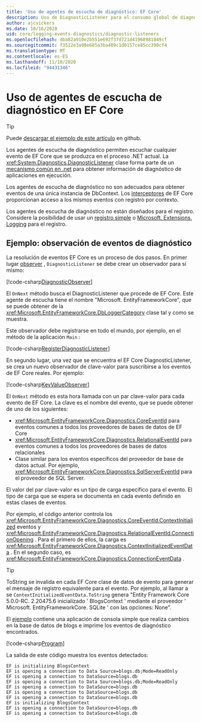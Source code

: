 ```yaml
---
title: 'Uso de agentes de escucha de diagnóstico: EF Core'
description: Uso de DiagnosticListener para el consumo global de diagnósticos de EF Core
author: ajcvickers
ms.date: 10/16/2020
uid: core/logging-events-diagnostics/diagnostic-listeners
ms.openlocfilehash: dba82a910e2b551e692f37d721d41968981849cf
ms.sourcegitcommit: f3512e3a98e685a3ba409c1d0157ce85cc390cf4
ms.translationtype: MT
ms.contentlocale: es-ES
ms.lasthandoff: 11/10/2020
ms.locfileid: "94431346"
---
```

# <a name="using-diagnostic-listeners-in-ef-core"></a>Uso de agentes de escucha de diagnóstico en EF Core

> [!TIP]  
> Puede [descargar el ejemplo de este artículo](https://github.com/dotnet/EntityFramework.Docs/tree/master/samples/core/Miscellaneous/DiagnosticListeners) en github.

Los agentes de escucha de diagnóstico permiten escuchar cualquier evento de EF Core que se produzca en el proceso .NET actual. La <xref:System.Diagnostics.DiagnosticListener> clase forma parte de un [mecanismo común en .net](https://github.com/dotnet/runtime/blob/master/src/libraries/System.Diagnostics.DiagnosticSource/src/DiagnosticSourceUsersGuide.md) para obtener información de diagnóstico de aplicaciones en ejecución.

Los agentes de escucha de diagnóstico no son adecuados para obtener eventos de una única instancia de DbContext. Los [interceptores](xref:core/logging-events-diagnostics/interceptors) de EF Core proporcionan acceso a los mismos eventos con registro por contexto.

Los agentes de escucha de diagnóstico no están diseñados para el registro. Considere la posibilidad de usar un [registro simple](xref:core/logging-events-diagnostics/simple-logging) o [Microsoft. Extensions. Logging](xref:core/logging-events-diagnostics/extensions-logging) para el registro.

## <a name="example-observing-diagnostic-events"></a>Ejemplo: observación de eventos de diagnóstico

La resolución de eventos EF Core es un proceso de dos pasos. En primer lugar [observer](/dotnet/standard/events/observer-design-pattern) , `DiagnosticListener` se debe crear un observador para sí mismo:

<!--
public class DiagnosticObserver : IObserver<DiagnosticListener>
{
    public void OnCompleted() 
        => throw new NotImplementedException();
    
    public void OnError(Exception error) 
        => throw new NotImplementedException();

    public void OnNext(DiagnosticListener value)
    {
        if (value.Name == DbLoggerCategory.Name) // "Microsoft.EntityFrameworkCore"
        {
            value.Subscribe(new KeyValueObserver());
        }
    }
}
-->
[!code-csharp[DiagnosticObserver](../../../samples/core/Miscellaneous/DiagnosticListeners/Program.cs?name=DiagnosticObserver)]

El `OnNext` método busca el DiagnosticListener que procede de EF Core. Este agente de escucha tiene el nombre "Microsoft. EntityFrameworkCore", que se puede obtener de la <xref:Microsoft.EntityFrameworkCore.DbLoggerCategory> clase tal y como se muestra.

Este observador debe registrarse en todo el mundo, por ejemplo, en el método de la aplicación `Main` :

<!--
        DiagnosticListener.AllListeners.Subscribe(new DiagnosticObserver());
-->
[!code-csharp[RegisterDiagnosticListener](../../../samples/core/Miscellaneous/DiagnosticListeners/Program.cs?name=RegisterDiagnosticListener)]

En segundo lugar, una vez que se encuentra el EF Core DiagnosticListener, se crea un nuevo observador de clave-valor para suscribirse a los eventos de EF Core reales. Por ejemplo:

<!--
public class KeyValueObserver : IObserver<KeyValuePair<string, object>>
{
    public void OnCompleted() 
        => throw new NotImplementedException();
    
    public void OnError(Exception error) 
        => throw new NotImplementedException();

    public void OnNext(KeyValuePair<string, object> value)
    {
        if (value.Key == CoreEventId.ContextInitialized.Name)
        {
            var payload = (ContextInitializedEventData)value.Value;
            Console.WriteLine($"EF is initializing {payload.Context.GetType().Name} ");
        }

        if (value.Key == RelationalEventId.ConnectionOpening.Name)
        {
            var payload = (ConnectionEventData)value.Value;
            Console.WriteLine($"EF is opening a connection to {payload.Connection.ConnectionString} ");
        }
    }
}
-->
[!code-csharp[KeyValueObserver](../../../samples/core/Miscellaneous/DiagnosticListeners/Program.cs?name=KeyValueObserver)]

El `OnNext` método es esta hora llamada con un par clave-valor para cada evento de EF Core. La clave es el nombre del evento, que se puede obtener de uno de los siguientes:

* <xref:Microsoft.EntityFrameworkCore.Diagnostics.CoreEventId> para eventos comunes a todos los proveedores de bases de datos de EF Core
* <xref:Microsoft.EntityFrameworkCore.Diagnostics.RelationalEventId> para eventos comunes a todos los proveedores de bases de datos relacionales
* Clase similar para los eventos específicos del proveedor de base de datos actual. Por ejemplo, <xref:Microsoft.EntityFrameworkCore.Diagnostics.SqlServerEventId> para el proveedor de SQL Server.

El valor del par clave-valor es un tipo de carga específico para el evento. El tipo de carga que se espera se documenta en cada evento definido en estas clases de eventos.

Por ejemplo, el código anterior controla los <xref:Microsoft.EntityFrameworkCore.Diagnostics.CoreEventId.ContextInitialized> eventos y <xref:Microsoft.EntityFrameworkCore.Diagnostics.RelationalEventId.ConnectionOpening> . Para el primero de ellos, la carga es <xref:Microsoft.EntityFrameworkCore.Diagnostics.ContextInitializedEventData> . En el segundo caso, es <xref:Microsoft.EntityFrameworkCore.Diagnostics.ConnectionEventData> .

> [!TIP]
> ToString se invalida en cada EF Core clase de datos de evento para generar el mensaje de registro equivalente para el evento. Por ejemplo, al llamar a se `ContextInitializedEventData.ToString` genera "Entity Framework Core 5.0.0-RC. 2.20475.6 inicializado ' BlogsContext ' mediante el proveedor ' Microsoft. EntityFrameworkCore. SQLite ' con las opciones: None".

El [ejemplo](https://github.com/dotnet/EntityFramework.Docs/tree/master/samples/core/Miscellaneous/DiagnosticListeners) contiene una aplicación de consola simple que realiza cambios en la base de datos de blogs e imprime los eventos de diagnóstico encontrados.

<!--
    public static void Main()
    {
        #region RegisterDiagnosticListener
        DiagnosticListener.AllListeners.Subscribe(new DiagnosticObserver());
        #endregion
        
        using (var context = new BlogsContext())
        {
            context.Database.EnsureDeleted();
            context.Database.EnsureCreated();
            
            context.Add(
                new Blog
                {
                    Name = "EF Blog",
                    Posts =
                    {
                        new Post { Title = "EF Core 3.1!" },
                        new Post { Title = "EF Core 5.0!" }
                    }
                });

            context.SaveChanges();
        }

        using (var context = new BlogsContext())
        {
            var blog = context.Blogs.Include(e => e.Posts).Single();

            blog.Name = "EF Core Blog";
            context.Remove(blog.Posts.First());
            blog.Posts.Add(new Post { Title = "EF Core 6.0!" });

            context.SaveChanges();
        }
        #endregion
    }
-->
[!code-csharp[Program](../../../samples/core/Miscellaneous/DiagnosticListeners/Program.cs?name=Program)]

La salida de este código muestra los eventos detectados:

```output
EF is initializing BlogsContext
EF is opening a connection to Data Source=blogs.db;Mode=ReadOnly
EF is opening a connection to DataSource=blogs.db
EF is opening a connection to Data Source=blogs.db;Mode=ReadOnly
EF is opening a connection to DataSource=blogs.db
EF is opening a connection to DataSource=blogs.db
EF is opening a connection to DataSource=blogs.db
EF is initializing BlogsContext
EF is opening a connection to DataSource=blogs.db
EF is opening a connection to DataSource=blogs.db
```
